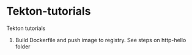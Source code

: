 # Tekton-tutorials
Tekton tutorials

1. Build Dockerfile and push image to registry. See steps on http-hello folder

